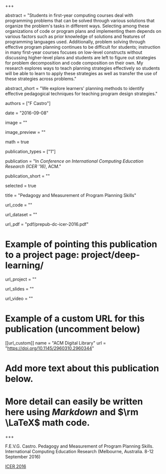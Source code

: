 +++

abstract = "Students in first-year computing courses deal with programming problems that can be solved through various solutions that organize the problem's tasks in different ways. Selecting among these organizations of code or program plans and implementing them depends on various factors such as prior knowledge of solutions and features of programming languages used. Additionally, problem solving through effective program planning continues to be difficult for students; instruction in many first-year courses focuses on low-level constructs without discussing higher-level plans and students are left to figure out strategies for problem decomposition and code composition on their own. My research explores ways to teach planning strategies effectively so students will be able to learn to apply these strategies as well as transfer the use of these strategies across problems."

abstract_short = "We explore learners' planning methods to identify effective pedagogical techniques for teaching program design strategies."

authors = ["F Castro"]

date = "2016-09-08"

image = ""

image_preview = ""

math = true

publication_types = ["1"]

publication = "In *Conference on International Computing Education Research (ICER '16)*, ACM."

publication_short = ""

selected = true

title = "Pedagogy and Measurement of Program Planning Skills"

url_code = ""

url_dataset = ""

url_pdf = "pdf/prepub-dc-icer-2016.pdf"

# Example of pointing this publication to a project page: project/deep-learning/
url_project = ""

url_slides = ""

url_video = ""

# Example of a custom URL for this publication (uncomment below)
[[url_custom]]
name = "ACM Digital Library"
url = "https://doi.org/10.1145/2960310.2960344"

# Add more text about this publication below.
# More detail can easily be written here using *Markdown* and $\rm \LaTeX$ math code.

+++

F.E.V.G. Castro. Pedagogy and Measurement of Program Planning Skills. International Computing Education Research (Melbourne, Australia. 8-12 September 2016)

[ICER 2016](https://icer.hosting.acm.org/icer-2016/)
